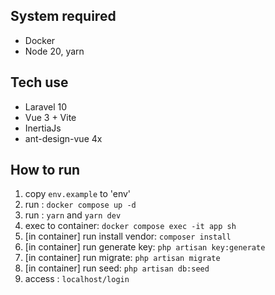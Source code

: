 ## System required

- Docker
- Node 20, yarn

## Tech use
- Laravel 10
- Vue 3 + Vite
- InertiaJs
- ant-design-vue 4x

## How to run

1. copy `env.example` to 'env'
2. run : `docker compose up -d`
3. run : `yarn` and `yarn dev`
4. exec to container: `docker compose exec -it app sh`
5. [in container] run install vendor: `composer install`
6. [in container] run generate key: `php artisan key:generate`
6. [in container] run migrate: `php artisan migrate`
7. [in container] run seed: `php artisan db:seed`
8. access : `localhost/login`
